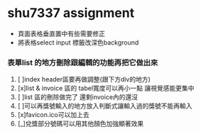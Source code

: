 # shu7337 assignment

<!-- 先把功能做出來再來做最後的css好嗎大哥 -->


+ 頁面表格垂直置中有些需要修正
+ 將表格select input 標籤改深色background

### 表單list 的地方刪除跟編輯的功能再把它做出來

1. [ ]index header區要再做調整(跟下方div的地方)
2. [x]list & invoice 區的 tabel寬度可以再小一點 讓視覺感能更集中
3. [ ]list 區的刪除做完了 還剩invoice內的還沒
4. [ ]可以再獎號輸入的地方放入判斷式讓輸入過的獎號不能再輸入
5. [x]favicon.ico可以加上去 
6. [_]兌獎部分號碼可以用其他顏色加強顯著效果